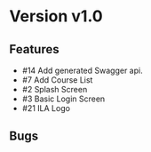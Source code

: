 # Version v1.0
## Features
- \#14 Add generated Swagger api.
- \#7 Add Course List
- \#2 Splash Screen
- \#3 Basic Login Screen
- \#21 ILA Logo

## Bugs